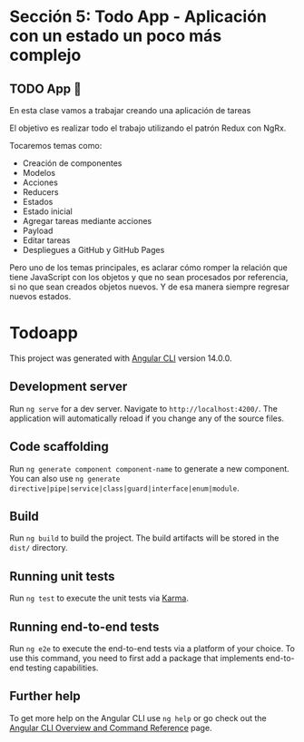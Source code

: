 # Sección 5: Todo App - Aplicación con un estado un poco más complejo

## TODO App 📝

En esta clase vamos a trabajar creando una aplicación de tareas

El objetivo es realizar todo el trabajo utilizando el patrón Redux con NgRx.

Tocaremos temas como:

* Creación de componentes
* Modelos
* Acciones
* Reducers
* Estados
* Estado inicial
* Agregar tareas mediante acciones
* Payload
* Editar tareas
* Despliegues a GitHub y GitHub Pages

Pero uno de los temas principales, es aclarar cómo romper la relación que tiene JavaScript con los objetos y que no sean procesados por referencia, si no que sean creados objetos nuevos. Y de esa manera siempre regresar nuevos estados.

# Todoapp

This project was generated with [Angular CLI](https://github.com/angular/angular-cli) version 14.0.0.

## Development server

Run `ng serve` for a dev server. Navigate to `http://localhost:4200/`. The application will automatically reload if you change any of the source files.

## Code scaffolding

Run `ng generate component component-name` to generate a new component. You can also use `ng generate directive|pipe|service|class|guard|interface|enum|module`.

## Build

Run `ng build` to build the project. The build artifacts will be stored in the `dist/` directory.

## Running unit tests

Run `ng test` to execute the unit tests via [Karma](https://karma-runner.github.io).

## Running end-to-end tests

Run `ng e2e` to execute the end-to-end tests via a platform of your choice. To use this command, you need to first add a package that implements end-to-end testing capabilities.

## Further help

To get more help on the Angular CLI use `ng help` or go check out the [Angular CLI Overview and Command Reference](https://angular.io/cli) page.
